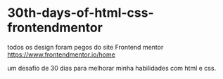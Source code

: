 # 30th-days-of-html-css-frontendmentor

todos os design foram pegos do site Frontend mentor
https://www.frontendmentor.io/home

um desafio de 30 dias para melhorar minha habilidades com html e css.

